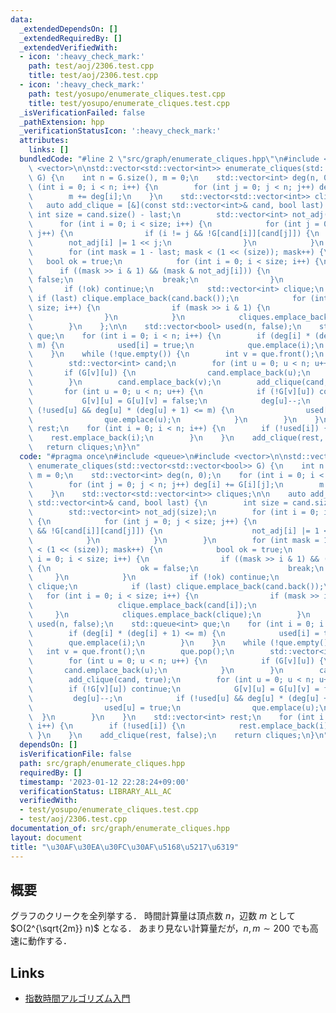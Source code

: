 ```yaml
---
data:
  _extendedDependsOn: []
  _extendedRequiredBy: []
  _extendedVerifiedWith:
  - icon: ':heavy_check_mark:'
    path: test/aoj/2306.test.cpp
    title: test/aoj/2306.test.cpp
  - icon: ':heavy_check_mark:'
    path: test/yosupo/enumerate_cliques.test.cpp
    title: test/yosupo/enumerate_cliques.test.cpp
  _isVerificationFailed: false
  _pathExtension: hpp
  _verificationStatusIcon: ':heavy_check_mark:'
  attributes:
    links: []
  bundledCode: "#line 2 \"src/graph/enumerate_cliques.hpp\"\n#include <queue>\n#include\
    \ <vector>\n\nstd::vector<std::vector<int>> enumerate_cliques(std::vector<std::vector<bool>>\
    \ G) {\n    int n = G.size(), m = 0;\n    std::vector<int> deg(n, 0);\n    for\
    \ (int i = 0; i < n; i++) {\n        for (int j = 0; j < n; j++) deg[i] += G[i][j];\n\
    \        m += deg[i];\n    }\n    std::vector<std::vector<int>> cliques;\n\n \
    \   auto add_clique = [&](const std::vector<int>& cand, bool last) {\n       \
    \ int size = cand.size() - last;\n        std::vector<int> not_adj(size);\n  \
    \      for (int i = 0; i < size; i++) {\n            for (int j = 0; j < size;\
    \ j++) {\n                if (i != j && !G[cand[i]][cand[j]]) {\n            \
    \        not_adj[i] |= 1 << j;\n                }\n            }\n        }\n\
    \        for (int mask = 1 - last; mask < (1 << (size)); mask++) {\n         \
    \   bool ok = true;\n            for (int i = 0; i < size; i++) {\n          \
    \      if ((mask >> i & 1) && (mask & not_adj[i])) {\n                    ok =\
    \ false;\n                    break;\n                }\n            }\n     \
    \       if (!ok) continue;\n            std::vector<int> clique;\n           \
    \ if (last) clique.emplace_back(cand.back());\n            for (int i = 0; i <\
    \ size; i++) {\n                if (mask >> i & 1) {\n                    clique.emplace_back(cand[i]);\n\
    \                }\n            }\n            cliques.emplace_back(clique);\n\
    \        }\n    };\n\n    std::vector<bool> used(n, false);\n    std::queue<int>\
    \ que;\n    for (int i = 0; i < n; i++) {\n        if (deg[i] * (deg[i] + 1) <=\
    \ m) {\n            used[i] = true;\n            que.emplace(i);\n        }\n\
    \    }\n    while (!que.empty()) {\n        int v = que.front();\n        que.pop();\n\
    \        std::vector<int> cand;\n        for (int u = 0; u < n; u++) {\n     \
    \       if (G[v][u]) {\n                cand.emplace_back(u);\n            }\n\
    \        }\n        cand.emplace_back(v);\n        add_clique(cand, true);\n \
    \       for (int u = 0; u < n; u++) {\n            if (!G[v][u]) continue;\n \
    \           G[v][u] = G[u][v] = false;\n            deg[u]--;\n            if\
    \ (!used[u] && deg[u] * (deg[u] + 1) <= m) {\n                used[u] = true;\n\
    \                que.emplace(u);\n            }\n        }\n    }\n    std::vector<int>\
    \ rest;\n    for (int i = 0; i < n; i++) {\n        if (!used[i]) {\n        \
    \    rest.emplace_back(i);\n        }\n    }\n    add_clique(rest, false);\n \
    \   return cliques;\n}\n"
  code: "#pragma once\n#include <queue>\n#include <vector>\n\nstd::vector<std::vector<int>>\
    \ enumerate_cliques(std::vector<std::vector<bool>> G) {\n    int n = G.size(),\
    \ m = 0;\n    std::vector<int> deg(n, 0);\n    for (int i = 0; i < n; i++) {\n\
    \        for (int j = 0; j < n; j++) deg[i] += G[i][j];\n        m += deg[i];\n\
    \    }\n    std::vector<std::vector<int>> cliques;\n\n    auto add_clique = [&](const\
    \ std::vector<int>& cand, bool last) {\n        int size = cand.size() - last;\n\
    \        std::vector<int> not_adj(size);\n        for (int i = 0; i < size; i++)\
    \ {\n            for (int j = 0; j < size; j++) {\n                if (i != j\
    \ && !G[cand[i]][cand[j]]) {\n                    not_adj[i] |= 1 << j;\n    \
    \            }\n            }\n        }\n        for (int mask = 1 - last; mask\
    \ < (1 << (size)); mask++) {\n            bool ok = true;\n            for (int\
    \ i = 0; i < size; i++) {\n                if ((mask >> i & 1) && (mask & not_adj[i]))\
    \ {\n                    ok = false;\n                    break;\n           \
    \     }\n            }\n            if (!ok) continue;\n            std::vector<int>\
    \ clique;\n            if (last) clique.emplace_back(cand.back());\n         \
    \   for (int i = 0; i < size; i++) {\n                if (mask >> i & 1) {\n \
    \                   clique.emplace_back(cand[i]);\n                }\n       \
    \     }\n            cliques.emplace_back(clique);\n        }\n    };\n\n    std::vector<bool>\
    \ used(n, false);\n    std::queue<int> que;\n    for (int i = 0; i < n; i++) {\n\
    \        if (deg[i] * (deg[i] + 1) <= m) {\n            used[i] = true;\n    \
    \        que.emplace(i);\n        }\n    }\n    while (!que.empty()) {\n     \
    \   int v = que.front();\n        que.pop();\n        std::vector<int> cand;\n\
    \        for (int u = 0; u < n; u++) {\n            if (G[v][u]) {\n         \
    \       cand.emplace_back(u);\n            }\n        }\n        cand.emplace_back(v);\n\
    \        add_clique(cand, true);\n        for (int u = 0; u < n; u++) {\n    \
    \        if (!G[v][u]) continue;\n            G[v][u] = G[u][v] = false;\n   \
    \         deg[u]--;\n            if (!used[u] && deg[u] * (deg[u] + 1) <= m) {\n\
    \                used[u] = true;\n                que.emplace(u);\n          \
    \  }\n        }\n    }\n    std::vector<int> rest;\n    for (int i = 0; i < n;\
    \ i++) {\n        if (!used[i]) {\n            rest.emplace_back(i);\n       \
    \ }\n    }\n    add_clique(rest, false);\n    return cliques;\n}\n"
  dependsOn: []
  isVerificationFile: false
  path: src/graph/enumerate_cliques.hpp
  requiredBy: []
  timestamp: '2023-01-12 22:28:24+09:00'
  verificationStatus: LIBRARY_ALL_AC
  verifiedWith:
  - test/yosupo/enumerate_cliques.test.cpp
  - test/aoj/2306.test.cpp
documentation_of: src/graph/enumerate_cliques.hpp
layout: document
title: "\u30AF\u30EA\u30FC\u30AF\u5168\u5217\u6319"
---
```


## 概要
グラフのクリークを全列挙する．
時間計算量は頂点数 $n$，辺数 $m$ として $O(2^{\sqrt{2m}} n)$ となる．
あまり見ない計算量だが，$n, m \sim 200$ でも高速に動作する．

## Links
- [指数時間アルゴリズム入門](https://www.slideshare.net/wata_orz/ss-12131479)
